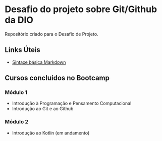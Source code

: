 # Desafio do projeto sobre Git/Github da DIO

Repositório criado para o Desafio de Projeto.

## Links Úteis

- [Sintaxe básica Markdown](https://commonmark.org/help/)

## Cursos concluídos no Bootcamp

### Módulo 1

- Introdução à Programação e Pensamento Computacional
- Introdução ao Git e ao Github

### Módulo 2

- Introdução ao Kotlin (em andamento)

